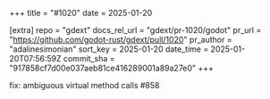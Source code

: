+++
title = "#1020"
date = 2025-01-20

[extra]
repo = "gdext"
docs_rel_url = "gdext/pr-1020/godot"
pr_url = "https://github.com/godot-rust/gdext/pull/1020"
pr_author = "adalinesimonian"
sort_key = 2025-01-20
date_time = 2025-01-20T07:56:59Z
commit_sha = "917858cf7d00e037aeb81ce416289001a89a27e0"
+++

fix: ambiguous virtual method calls #858
